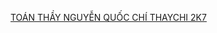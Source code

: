 [TOÁN THẦY NGUYỄN QUỐC CHÍ THAYCHI 2K7](https://docs.google.com/spreadsheets/d/1kpFE_JJ0pk_3KECnaq8Nyj_xr_mwqAg2B423bvw1osw/edit?gid=0#gid=0)
